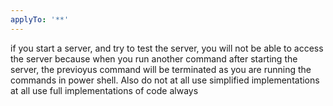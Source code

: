 ```yaml
---
applyTo: '**'
---
```

if you start a server, and try to test the server, you will not be able to access the server because when you run another command after starting the server, the previoyus command will be terminated as you are running the commands in power shell.
Also do not at all use simplified implementations at all use full implementations of code always